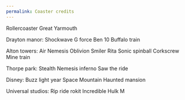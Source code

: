 ```yaml
---
permalink: Coaster credits
---
```

Rollercoaster Great Yarmouth 

Drayton manor:
Shockwave 
G force 
Ben 10
Buffalo train 

Alton towers: 
Air
Nemesis 
Oblivion 
Smiler 
Rita
Sonic spinball 
Corkscrew 
Mine train 



Thorpe park: 
Stealth 
Nemesis inferno 
Saw the ride 

Disney:
Buzz light year 
Space Mountain 
Haunted mansion 



Universal studios: 
Rip ride rokit 
Incredible Hulk 
M